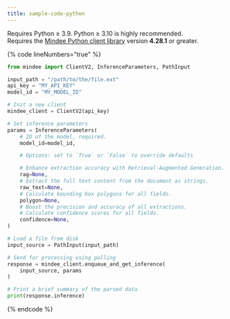 ```yaml
---
title: sample-code-python
---
```


Requires Python ≥ 3.9. Python ≥ 3.10 is highly recommended.\
Requires the [Mindee Python client library](https://pypi.org/project/mindee/) version **4.28.1** or greater.

{% code lineNumbers="true" %}
```python
from mindee import ClientV2, InferenceParameters, PathInput

input_path = "/path/to/the/file.ext"
api_key = "MY_API_KEY"
model_id = "MY_MODEL_ID"

# Init a new client
mindee_client = ClientV2(api_key)

# Set inference parameters
params = InferenceParameters(
    # ID of the model, required.
    model_id=model_id,

    # Options: set to `True` or `False` to override defaults

    # Enhance extraction accuracy with Retrieval-Augmented Generation.
    rag=None,
    # Extract the full text content from the document as strings.
    raw_text=None,
    # Calculate bounding box polygons for all fields.
    polygon=None,
    # Boost the precision and accuracy of all extractions.
    # Calculate confidence scores for all fields.
    confidence=None,
)

# Load a file from disk
input_source = PathInput(input_path)

# Send for processing using polling
response = mindee_client.enqueue_and_get_inference(
    input_source, params
)

# Print a brief summary of the parsed data
print(response.inference)
```
{% endcode %}
